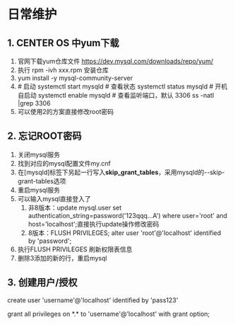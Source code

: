 # 日常维护

## 1. CENTER OS 中yum下载

1. 官网下载yum仓库文件 https://dev.mysql.com/downloads/repo/yum/
2. 执行 rpm -ivh xxx.rpm 安装仓库
3. yum install -y  mysql-community-server
4. \# 启动 systemctl start mysqld # 查看状态 systemctl status mysqld # 开机自启动 systemctl enable mysqld # 查看监听端口，默认 3306 ss -natl |grep 3306
5. 可以使用2的方案直接修改root密码

## 2. 忘记ROOT密码

1. 关闭mysql服务
2. 找到对应的mysql配置文件my.cnf
3. 在[mysqld]标签下另起一行写入**skip_grant_tables**，采用mysqld的--skip-grant-tables选项
4. 重启mysql服务
5. 可以输入mysql直接登入了
   1. 非8版本：update mysql.user set authentication_string=password('123qqq...A')  where user='root' and host='localhost';直接执行update操作修改密码
   2. 8版本：FLUSH PRIVILEGES; alter user 'root'@'localhost' identified by 'password';
6. 执行FLUSH PRIVILEGES 刷新权限表信息
7. 删除3添加的新的行，重启mysql

## 3. 创建用户/授权

create user 'username'@'localhost' identified by 'pass123'

grant all privileges on \*.\* to 'username'@'localhost' with grant option;